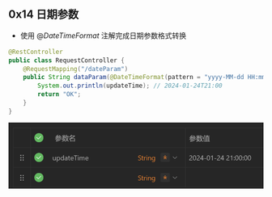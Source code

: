 ## 0x14 日期参数

- 使用 $@DateTimeFormat$ 注解完成日期参数格式转换

```java
@RestController
public class RequestController {
    @RequestMapping("/dateParam")
    public String dataParam(@DateTimeFormat(pattern = "yyyy-MM-dd HH:mm:ss")LocalDateTime updateTime) {
        System.out.println(updateTime); // 2024-01-24T21:00
        return "OK";
    }
}
```

![0x14 日期参数](../assets/0x14%20日期参数.png)